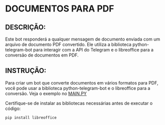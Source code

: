 # DOCUMENTOS PARA PDF
## DESCRIÇÃO:
Este bot responderá a qualquer mensagem de documento enviada com um arquivo de documento PDF convertido. Ele utiliza a biblioteca python-telegram-bot para interagir com a API do Telegram e o libreoffice para a conversão de documentos em PDF.

## INSTRUÇÃO:
Para criar um bot que converte documentos em vários formatos para PDF, você pode usar a biblioteca python-telegram-bot e o libreoffice para a conversão. Veja o exemplo no [MAIN.PY](./CODIGO/MAIN.py)

Certifique-se de instalar as bibliotecas necessárias antes de executar o código:

```bash
pip install libreoffice
```